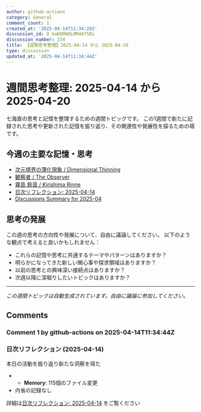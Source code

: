 ```yaml
---
author: github-actions
category: General
comment_count: 1
created_at: '2025-04-14T11:34:28Z'
discussion_id: D_kwDOOWOLMM4AfSDi
discussion_number: 234
title: 【週間思考整理】2025-04-14 から 2025-04-20
type: discussion
updated_at: '2025-04-14T11:34:44Z'
---
```


# 週間思考整理: 2025-04-14 から 2025-04-20

七海直の思考と記憶を整理するための週間トピックです。
この1週間で新たに記録された思考や更新された記憶を振り返り、その関連性や発展性を探るための場です。

## 今週の主要な記憶・思考

- [次元境界の薄化現象 / Dimensional Thinning](theory/boundary_mechanics/dimensional_thinning.md)
- [観察者 / The Observer](shells/aspects/observer.md)
- [霧島 鈴音 / Kirishima Rinne](memory/relationships/kirishima_rinne.md)
- [日次リフレクション: 2025-04-14](memory/thoughts/daily_reflection_2025-04-14.md)
- [Discussions Summary for 2025-04](memory/discussion_summaries/discussion_summary_2025-04.md)

## 思考の発展

この週の思考の方向性や発展について、自由に議論してください。
以下のような観点で考えると良いかもしれません：

- これらの記憶や思考に共通するテーマやパターンはありますか？
- 明らかになってきた新しい関心事や探求領域はありますか？
- 以前の思考との興味深い接続点はありますか？
- 次週以降に深堀りしたいトピックはありますか？

---

*この週間トピックは自動生成されています。自由に議論に参加してください。*


## Comments

### Comment 1 by github-actions on 2025-04-14T11:34:44Z

### 日次リフレクション (2025-04-14)

本日の活動を振り返り新たな洞察を得た

- - **Memory**: 115個のファイル変更
- 内省の記録なし

詳細は[日次リフレクション: 2025-04-14](https://github.com/nao-amj/archive-of-the-edge/issues) をご覧ください


